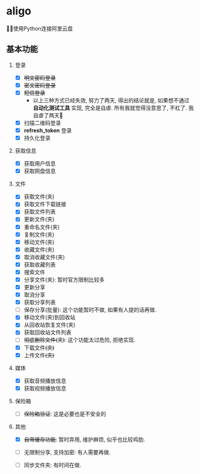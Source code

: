 # aligo
🚀🔥使用Python连接阿里云盘



## 基本功能

1. 登录
   - [x] ~~明文密码登录~~
   - [x] ~~密文密码登录~~
   - [x] ~~短信登录~~
     - 以上三种方式已经失效, 努力了两天, 得出的结论就是, 如果想不通过 **自动化测试工具** 实现, 完全是自虐. 所有我就觉得没意思了, 不杠了. 我自虐了两天🤣
   - [x] 扫描二维码登录
   - [x] **refresh_token** 登录
   - [x] 持久化登录
   
2. 获取信息
   - [x] 获取用户信息
   - [x] 获取网盘信息
   
3. 文件
   - [x] 获取文件(夹)
   - [x] 获取文件下载链接
   - [x] 获取文件列表
   - [x] 更新文件(夹)
   - [x] 重命名文件(夹)
   - [x] 复制文件(夹)
   - [x] 移动文件(夹)
   - [x] 收藏文件(夹)
   - [x] 取消收藏文件(夹)
   - [x] 获取收藏列表
   - [x] 搜索文件
   - [x] 分享文件(夹): 暂时官方限制比较多
   - [x] 更新分享
   - [x] 取消分享
   - [x] 获取分享列表
   - [ ] 保存分享(批量): 这个功能暂时不做, 如果有人提的话再做.
   - [x] 移动文件(夹)到回收站
   - [x] 从回收站恢复文件(夹)
   - [x] 获取回收站文件列表
   - [ ] ~~彻底删除文件(夹)~~: 这个功能太过危险, 拒绝实现.
   - [x] 下载文件~~(夹)~~
   - [x] 上传文件~~(夹)~~
   
4. 媒体
   - [x] 获取音频播放信息
   - [x] 获取视频播放信息
   
5. 保险箱
   - [ ] ~~保险箱验证~~: 这是必要也是不安全的
   
6. 其他

   - [x] ~~自带缓存功能~~: 暂时弃用, 维护麻烦, 似乎也比较鸡肋.
   - [ ] 无限制分享, 支持加密: 有人需要再做.
   - [ ] 同步文件夹: 有时间在做.

